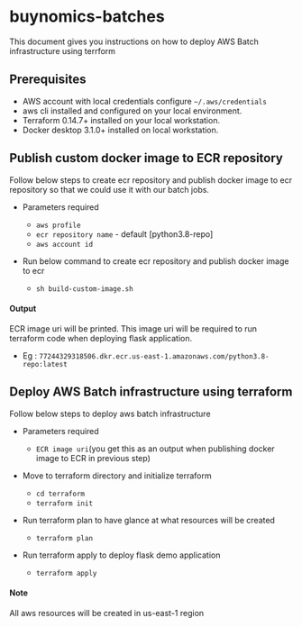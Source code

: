 # buynomics-batches
This document gives you instructions on how to deploy AWS Batch infrastructure using terrform

## Prerequisites

- AWS account with local credentials configure `~/.aws/credentials`
- aws cli installed and configured on your local environment.
- Terraform 0.14.7+ installed on your local workstation.
- Docker desktop 3.1.0+ installed on local workstation.

## Publish custom docker image to ECR repository

Follow below steps to create ecr repository and publish docker image to ecr repository so that we could use it with our batch jobs.

- Parameters required
  - `aws profile`
  - `ecr repository name` - default [python3.8-repo]
  - `aws account id`

- Run below command to create ecr repository and publish docker image to ecr
  - `sh build-custom-image.sh`


#### Output

ECR image uri will be printed. This image uri will be required to run terraform code when deploying flask application.

  - Eg : `77244329318506.dkr.ecr.us-east-1.amazonaws.com/python3.8-repo:latest`


## Deploy AWS Batch infrastructure using terraform

Follow below steps to deploy aws batch infrastructure

- Parameters required
  - `ECR image uri`(you get this as an output when publishing docker image to ECR in previous step)

- Move to terraform directory and initialize terraform
  - `cd terraform`
  - `terraform init`
- Run terraform plan to have glance at what resources will be created
  - `terraform plan`
- Run terraform apply to deploy flask demo application
  - `terraform apply`


#### Note
All aws resources will be created in us-east-1 region

